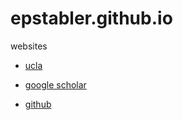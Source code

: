 # epstabler.github.io
websites

* [ucla](https://linguistics.ucla.edu/person/edward-stabler/)

* [google scholar](https://scholar.google.com/citations?user=PcCdKpkAAAAJ&hl=en)

* [github](https://github.com/epstabler)

